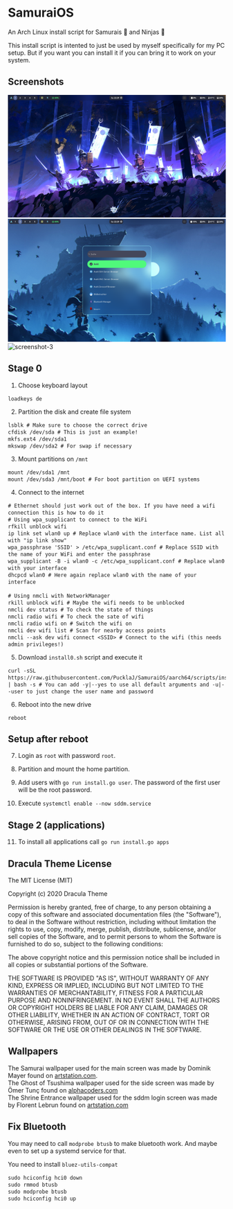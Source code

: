 # SamuraiOS

An Arch Linux install script for Samurais 👹 and Ninjas 🥷

This install script is intented to just be used by myself specifically for my PC setup. But if you want you can install it if you can bring it to work on your system.

## Screenshots

![screenshot-1](screenshot-1.png)
![screenshot-2](screenshot-2.png)
![screenshot-3](screenshot-3.gif)

## Stage 0

1. Choose keyboard layout
```
loadkeys de
```

2. Partition the disk and create file system
```console
lsblk # Make sure to choose the correct drive
cfdisk /dev/sda # This is just an example!
mkfs.ext4 /dev/sda1
mkswap /dev/sda2 # For swap if necessary
```

3. Mount partitions on `/mnt`
```console
mount /dev/sda1 /mnt
mount /dev/sda3 /mnt/boot # For boot partition on UEFI systems
```

4. Connect to the internet
```console
# Ethernet should just work out of the box. If you have need a wifi connection this is how to do it
# Using wpa_supplicant to connect to the WiFi
rfkill unblock wifi
ip link set wlan0 up # Replace wlan0 with the interface name. List all with "ip link show"
wpa_passphrase 'SSID' > /etc/wpa_supplicant.conf # Replace SSID with the name of your WiFi and enter the passphrase
wpa_supplicant -B -i wlan0 -c /etc/wpa_supplicant.conf # Replace wlan0 with your interface
dhcpcd wlan0 # Here again replace wlan0 with the name of your interface

# Using nmcli with NetworkManager
rkill unblock wifi # Maybe the wifi needs to be unblocked
nmcli dev status # To check the state of things
nmcli radio wifi # To check the sate of wifi
nmcli radio wifi on # Switch the wifi on
nmcli dev wifi list # Scan for nearby access points
nmcli --ask dev wifi connect <SSID> # Connect to the wifi (this needs admin privileges!)
```

5. Download `install0.sh` script and execute it
```
curl -sSL https://raw.githubusercontent.com/PucklaJ/SamuraiOS/aarch64/scripts/install0.sh | bash -s # You can add -y|--yes to use all default arguments and -u|--user to just change the user name and password
```

6.  Reboot into the new drive
```
reboot
```

## Setup after reboot

7. Login as `root` with password `root`.

8. Partition and mount the home partition.

9. Add users with `go run install.go user`. The password of the first user will be the root password.

10. Execute `systemctl enable --now sddm.service`

## Stage 2 (applications)

11. To install all applications call `go run install.go apps`

## Dracula Theme License

The MIT License (MIT)

Copyright (c) 2020 Dracula Theme

Permission is hereby granted, free of charge, to any person obtaining a copy
of this software and associated documentation files (the "Software"), to deal
in the Software without restriction, including without limitation the rights
to use, copy, modify, merge, publish, distribute, sublicense, and/or sell
copies of the Software, and to permit persons to whom the Software is
furnished to do so, subject to the following conditions:

The above copyright notice and this permission notice shall be included in all
copies or substantial portions of the Software.

THE SOFTWARE IS PROVIDED "AS IS", WITHOUT WARRANTY OF ANY KIND, EXPRESS OR
IMPLIED, INCLUDING BUT NOT LIMITED TO THE WARRANTIES OF MERCHANTABILITY,
FITNESS FOR A PARTICULAR PURPOSE AND NONINFRINGEMENT. IN NO EVENT SHALL THE
AUTHORS OR COPYRIGHT HOLDERS BE LIABLE FOR ANY CLAIM, DAMAGES OR OTHER
LIABILITY, WHETHER IN AN ACTION OF CONTRACT, TORT OR OTHERWISE, ARISING FROM,
OUT OF OR IN CONNECTION WITH THE SOFTWARE OR THE USE OR OTHER DEALINGS IN THE
SOFTWARE.

## Wallpapers

The Samurai wallpaper used for the main screen was made by Dominik Mayer found on [artstation.com](https://www.artstation.com/artwork/lDG8lY).<br>
The Ghost of Tsushima wallpaper used for the side screen was made by Ömer Tunç found on [alphacoders.com](https://mobile.alphacoders.com/wallpapers/view/897228/Video-Game-Ghost-Of-Tsushima-Phone-Wallpaper)<br>
The Shrine Entrance wallpaper used for the sddm login screen was made by Florent Lebrun found on [artstation.com](https://www.artstation.com/artwork/J9Jzzz)

## Fix Bluetooth

You may need to call `modprobe btusb` to make bluetooth work. And maybe even to set up a systemd service for that.

You need to install `bluez-utils-compat`

```
sudo hciconfig hci0 down
sudo rmmod btusb
sudo modprobe btusb
sudo hciconfig hci0 up
```
